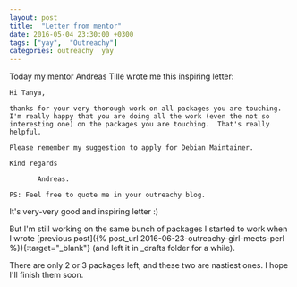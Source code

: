 ```yaml
---
layout: post
title:  "Letter from mentor"
date: 2016-05-04 23:30:00 +0300
tags: ["yay",  "Outreachy"]
categories: outreachy  yay
---
```


Today my mentor Andreas Tille wrote me this inspiring letter<!--break-->:
```
Hi Tanya,

thanks for your very thorough work on all packages you are touching.
I'm really happy that you are doing all the work (even the not so
interesting one) on the packages you are touching.  That's really
helpful.

Please remember my suggestion to apply for Debian Maintainer.

Kind regards

       Andreas.

PS: Feel free to quote me in your outreachy blog.
```

It's very-very good and inspiring letter :)

But I'm still working on the same bunch of packages I started to work when I wrote [previous post]({% post_url 2016-06-23-outreachy-girl-meets-perl %}){:target="_blank"} (and left it in _drafts folder for a while).

There are only 2 or 3 packages left, and these two are nastiest ones. I hope I'll finish them soon.
